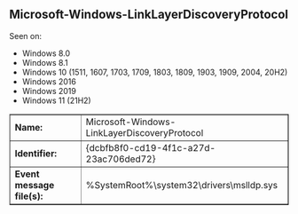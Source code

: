 ## Microsoft-Windows-LinkLayerDiscoveryProtocol

Seen on:
* Windows 8.0
* Windows 8.1
* Windows 10 (1511, 1607, 1703, 1709, 1803, 1809, 1903, 1909, 2004, 20H2)
* Windows 2016
* Windows 2019
* Windows 11 (21H2)

<table border="1" class="docutils">
  <tbody>
    <tr>
      <td><b>Name:</b></td>
      <td>Microsoft-Windows-LinkLayerDiscoveryProtocol</td>
    </tr>
    <tr>
      <td><b>Identifier:</b></td>
      <td>{dcbfb8f0-cd19-4f1c-a27d-23ac706ded72}</td>
    </tr>
    <tr>
      <td><b>Event message file(s):</b></td>
      <td>%SystemRoot%\system32\drivers\mslldp.sys</td>
    </tr>
  </tbody>
</table>

&nbsp;

